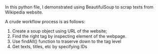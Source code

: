 In this python file, I demonstrated using BeautifulSoup to scrap texts from Wikipedia website. 

A crude workflow process is as follows:
1. Create a soup object using URL of the website;
2. Find the right tag by inspecting element of the webpage.
3. Use findAll() function to traserve down to the tag level
4. Get texts, titles, etc by specifying IDs
